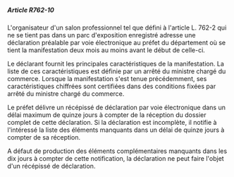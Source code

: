 ##### Article R762-10

L'organisateur d'un salon professionnel tel que défini à l'article L. 762-2 qui ne se tient pas dans un parc d'exposition enregistré adresse une déclaration préalable par voie électronique au préfet du département où se tient la manifestation deux mois au moins avant le début de celle-ci.

Le déclarant fournit les principales caractéristiques de la manifestation. La liste de ces caractéristiques est définie par un arrêté du ministre chargé du commerce. Lorsque la manifestation s'est tenue précédemment, ses caractéristiques chiffrées sont certifiées dans des conditions fixées par arrêté du ministre chargé du commerce.

Le préfet délivre un récépissé de déclaration par voie électronique dans un délai maximum de quinze jours à compter de la réception du dossier complet de cette déclaration. Si la déclaration est incomplète, il notifie à l'intéressé la liste des éléments manquants dans un délai de quinze jours à compter de sa réception.

A défaut de production des éléments complémentaires manquants dans les dix jours à compter de cette notification, la déclaration ne peut faire l'objet d'un récépissé de déclaration.


